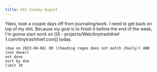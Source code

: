```yaml
---
title: 6th Sunday August
---
```

Yikes, took a couple days off from journaling/work. 
I need to get back on top of my shit. 
Because my goal is to finish it before the end of the week, I'm gonna start work on [[6 - projects/Web/tinytrashthief 1.com/tinytrashthief.com]] today.
```tasks
(due on 2023-08-06) OR ((heading regex does not match /Daily/) AND (not done))
not done
sort by due
limit 10
```